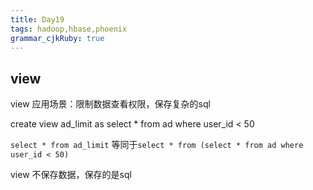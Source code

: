 ```yaml
---
title: Day19
tags: hadoop,hbase,phoenix
grammar_cjkRuby: true
---
```



## view

view 应用场景：限制数据查看权限，保存复杂的sql


create view ad_limit as 
select * from ad where user_id < 50

`select * from ad_limit` 等同于`select * from (select * from ad where user_id < 50)`


view 不保存数据，保存的是sql

